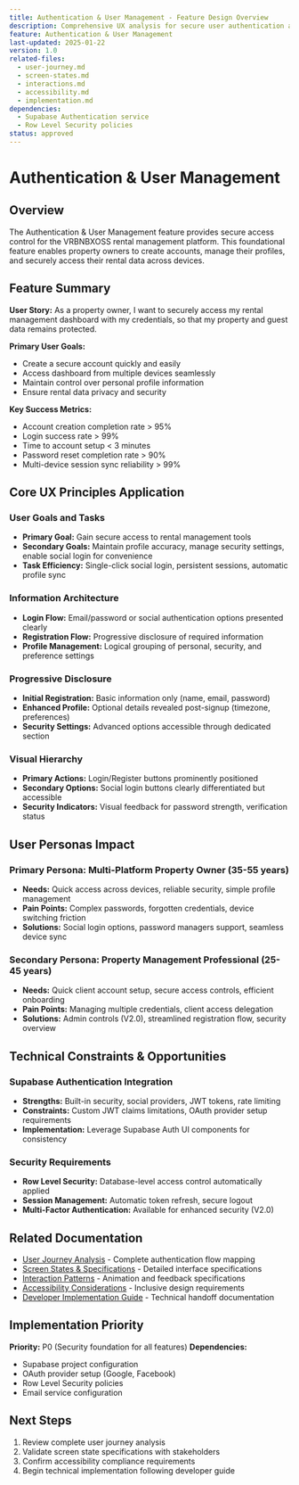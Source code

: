 ```yaml
---
title: Authentication & User Management - Feature Design Overview
description: Comprehensive UX analysis for secure user authentication and profile management
feature: Authentication & User Management
last-updated: 2025-01-22
version: 1.0
related-files: 
  - user-journey.md
  - screen-states.md
  - interactions.md
  - accessibility.md
  - implementation.md
dependencies:
  - Supabase Authentication service
  - Row Level Security policies
status: approved
---
```


# Authentication & User Management

## Overview

The Authentication & User Management feature provides secure access control for the VRBNBXOSS rental management platform. This foundational feature enables property owners to create accounts, manage their profiles, and securely access their rental data across devices.

## Feature Summary

**User Story:** As a property owner, I want to securely access my rental management dashboard with my credentials, so that my property and guest data remains protected.

**Primary User Goals:**
- Create a secure account quickly and easily
- Access dashboard from multiple devices seamlessly  
- Maintain control over personal profile information
- Ensure rental data privacy and security

**Key Success Metrics:**
- Account creation completion rate > 95%
- Login success rate > 99%
- Time to account setup < 3 minutes
- Password reset completion rate > 90%
- Multi-device session sync reliability > 99%

## Core UX Principles Application

### User Goals and Tasks
- **Primary Goal:** Gain secure access to rental management tools
- **Secondary Goals:** Maintain profile accuracy, manage security settings, enable social login for convenience
- **Task Efficiency:** Single-click social login, persistent sessions, automatic profile sync

### Information Architecture
- **Login Flow:** Email/password or social authentication options presented clearly
- **Registration Flow:** Progressive disclosure of required information
- **Profile Management:** Logical grouping of personal, security, and preference settings

### Progressive Disclosure
- **Initial Registration:** Basic information only (name, email, password)
- **Enhanced Profile:** Optional details revealed post-signup (timezone, preferences)
- **Security Settings:** Advanced options accessible through dedicated section

### Visual Hierarchy
- **Primary Actions:** Login/Register buttons prominently positioned
- **Secondary Options:** Social login buttons clearly differentiated but accessible
- **Security Indicators:** Visual feedback for password strength, verification status

## User Personas Impact

### Primary Persona: Multi-Platform Property Owner (35-55 years)
- **Needs:** Quick access across devices, reliable security, simple profile management
- **Pain Points:** Complex passwords, forgotten credentials, device switching friction
- **Solutions:** Social login options, password managers support, seamless device sync

### Secondary Persona: Property Management Professional (25-45 years)
- **Needs:** Quick client account setup, secure access controls, efficient onboarding
- **Pain Points:** Managing multiple credentials, client access delegation
- **Solutions:** Admin controls (V2.0), streamlined registration flow, security overview

## Technical Constraints & Opportunities

### Supabase Authentication Integration
- **Strengths:** Built-in security, social providers, JWT tokens, rate limiting
- **Constraints:** Custom JWT claims limitations, OAuth provider setup requirements
- **Implementation:** Leverage Supabase Auth UI components for consistency

### Security Requirements
- **Row Level Security:** Database-level access control automatically applied
- **Session Management:** Automatic token refresh, secure logout
- **Multi-Factor Authentication:** Available for enhanced security (V2.0)

## Related Documentation

- [User Journey Analysis](./user-journey.md) - Complete authentication flow mapping
- [Screen States & Specifications](./screen-states.md) - Detailed interface specifications
- [Interaction Patterns](./interactions.md) - Animation and feedback specifications
- [Accessibility Considerations](./accessibility.md) - Inclusive design requirements
- [Developer Implementation Guide](./implementation.md) - Technical handoff documentation

## Implementation Priority

**Priority:** P0 (Security foundation for all features)
**Dependencies:** 
- Supabase project configuration
- OAuth provider setup (Google, Facebook)
- Row Level Security policies
- Email service configuration

## Next Steps

1. Review complete user journey analysis
2. Validate screen state specifications with stakeholders
3. Confirm accessibility compliance requirements
4. Begin technical implementation following developer guide